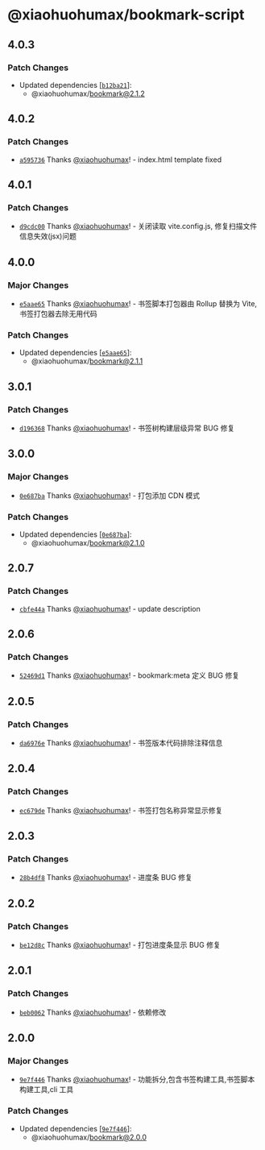 # @xiaohuohumax/bookmark-script

## 4.0.3

### Patch Changes

- Updated dependencies [[`b12ba21`](https://github.com/xiaohuohumax/bookmark-script-builder/commit/b12ba218858a8a793eb757619f3678847dce8e77)]:
  - @xiaohuohumax/bookmark@2.1.2

## 4.0.2

### Patch Changes

- [`a595736`](https://github.com/xiaohuohumax/bookmark-script-builder/commit/a595736eae0956685e2035ee47d9da452a967872) Thanks [@xiaohuohumax](https://github.com/xiaohuohumax)! - index.html template fixed

## 4.0.1

### Patch Changes

- [`d9cdc00`](https://github.com/xiaohuohumax/bookmark-script-builder/commit/d9cdc0013f529162404f2d05bd9671840e33a9bf) Thanks [@xiaohuohumax](https://github.com/xiaohuohumax)! - 关闭读取 vite.config.js, 修复扫描文件信息失效(jsx)问题

## 4.0.0

### Major Changes

- [`e5aae65`](https://github.com/xiaohuohumax/bookmark-script-builder/commit/e5aae65c25bdee02e8ba519fb3710fde69602f24) Thanks [@xiaohuohumax](https://github.com/xiaohuohumax)! - 书签脚本打包器由 Rollup 替换为 Vite, 书签打包器去除无用代码

### Patch Changes

- Updated dependencies [[`e5aae65`](https://github.com/xiaohuohumax/bookmark-script-builder/commit/e5aae65c25bdee02e8ba519fb3710fde69602f24)]:
  - @xiaohuohumax/bookmark@2.1.1

## 3.0.1

### Patch Changes

- [`d196368`](https://github.com/xiaohuohumax/bookmark-script-builder/commit/d1963689230778c88894200de42514a2ce7472a9) Thanks [@xiaohuohumax](https://github.com/xiaohuohumax)! - 书签树构建层级异常 BUG 修复

## 3.0.0

### Major Changes

- [`0e687ba`](https://github.com/xiaohuohumax/bookmark-script-builder/commit/0e687bab07d065a4888ed35c2daf4e31135a3ec2) Thanks [@xiaohuohumax](https://github.com/xiaohuohumax)! - 打包添加 CDN 模式

### Patch Changes

- Updated dependencies [[`0e687ba`](https://github.com/xiaohuohumax/bookmark-script-builder/commit/0e687bab07d065a4888ed35c2daf4e31135a3ec2)]:
  - @xiaohuohumax/bookmark@2.1.0

## 2.0.7

### Patch Changes

- [`cbfe44a`](https://github.com/xiaohuohumax/bookmark-script-builder/commit/cbfe44acbcd8a3f11842755221f37170f812b53f) Thanks [@xiaohuohumax](https://github.com/xiaohuohumax)! - update description

## 2.0.6

### Patch Changes

- [`52469d1`](https://github.com/xiaohuohumax/bookmark-script-builder/commit/52469d1082658089f5a72367392a7e35b8da52a9) Thanks [@xiaohuohumax](https://github.com/xiaohuohumax)! - bookmark:meta 定义 BUG 修复

## 2.0.5

### Patch Changes

- [`da6976e`](https://github.com/xiaohuohumax/bookmark-script-builder/commit/da6976e7284fbbc62b4e2d26901642b076185792) Thanks [@xiaohuohumax](https://github.com/xiaohuohumax)! - 书签版本代码排除注释信息

## 2.0.4

### Patch Changes

- [`ec679de`](https://github.com/xiaohuohumax/bookmark-script-builder/commit/ec679de53c0f0faf371460050de5a4ed74da0948) Thanks [@xiaohuohumax](https://github.com/xiaohuohumax)! - 书签打包名称异常显示修复

## 2.0.3

### Patch Changes

- [`28b4df8`](https://github.com/xiaohuohumax/bookmark-script-builder/commit/28b4df8d44c818bcb2ba95bb26db380ec7d2164c) Thanks [@xiaohuohumax](https://github.com/xiaohuohumax)! - 进度条 BUG 修复

## 2.0.2

### Patch Changes

- [`be12d8c`](https://github.com/xiaohuohumax/bookmark-script-builder/commit/be12d8c11968d5762ddf9b006d3caf4f556a7d0f) Thanks [@xiaohuohumax](https://github.com/xiaohuohumax)! - 打包进度条显示 BUG 修复

## 2.0.1

### Patch Changes

- [`beb0062`](https://github.com/xiaohuohumax/bookmark-script-builder/commit/beb0062c7674cb753b6bbe3e248a54d4dd792e6f) Thanks [@xiaohuohumax](https://github.com/xiaohuohumax)! - 依赖修改

## 2.0.0

### Major Changes

- [`9e7f446`](https://github.com/xiaohuohumax/bookmark-script-builder/commit/9e7f4462cc97eca0346c1be01659912e7d8de0f9) Thanks [@xiaohuohumax](https://github.com/xiaohuohumax)! - 功能拆分,包含书签构建工具,书签脚本构建工具,cli 工具

### Patch Changes

- Updated dependencies [[`9e7f446`](https://github.com/xiaohuohumax/bookmark-script-builder/commit/9e7f4462cc97eca0346c1be01659912e7d8de0f9)]:
  - @xiaohuohumax/bookmark@2.0.0
